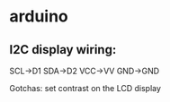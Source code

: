 # arduino

## I2C display wiring:
SCL->D1
SDA->D2
VCC->VV
GND->GND

Gotchas: set contrast on the LCD display
